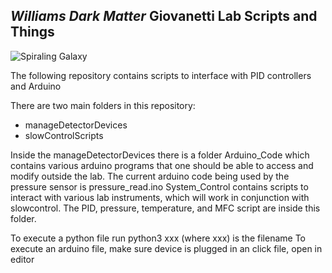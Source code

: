 ##  *Williams Dark Matter* Giovanetti Lab Scripts and Things

![Spiraling Galaxy](bamboo-forest.jpg)

The following repository contains scripts to interface with PID controllers and Arduino

There are two main folders in this repository:

 - manageDetectorDevices
 - slowControlScripts

Inside the manageDetectorDevices there is a folder Arduino_Code which contains various arduino programs that one should be able to access and modify outside the lab. The current arduino code being used by the pressure sensor is pressure_read.ino
System_Control contains scripts to interact with various lab instruments, which will work in conjunction with slowcontrol. The PID, pressure, temperature, and MFC script are inside this folder. 


To execute a python file run python3 xxx (where xxx) is the filename
To execute an arduino file, make sure device is plugged in an click file, open in editor
